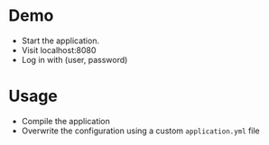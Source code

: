 # Demo

- Start the application.
- Visit localhost:8080
- Log in with (user, password)

# Usage

- Compile the application
- Overwrite the configuration using a custom `application.yml` file